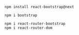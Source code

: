 ```
npm install react-bootstrap@next

```

```
npm i bootstrap

```

```
npm i react-router-bootstrap
npm i react-router-dom
```